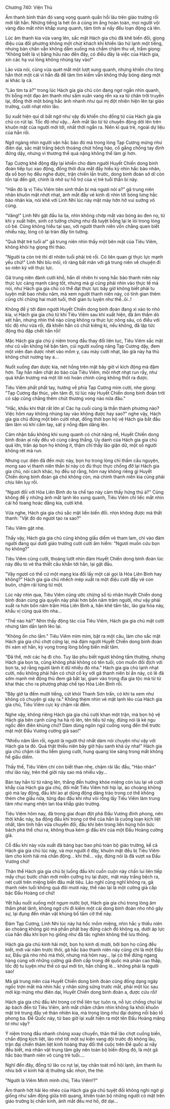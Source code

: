 




Chương 740: Viện Thủ




Âm thanh bình thản đó vang vọng quanh quẩn hồi lâu trên giáo trường rồi mới tắt hẳn. Những tiếng la hét ồn ã cũng im ắng hoàn toàn, mọi người vội vàng đảo mắt nhìn khắp xung quanh, tâm tình ai nấy đều loạn động cả lên.

Lúc âm thanh kia vừa vang lên, sắc mặt Hách gia chủ đã khẽ biến đổi, giọng điệu của đối phương không một chút khách khí khiến lão hừ lạnh một tiếng, nhưng bàn chân vẫn không dẫm xuống mà chầm chậm thu về, trầm giọng: "Không biết là vị bằng hữu nào đến đây, có điều đây là việc của Hách gia, xin các hạ vui lòng không nhúng tay vào!"

Lão vừa nói, cũng vừa quét mắt một lượt xung quanh, nhưng khiến cho lòng hắn thót một cái vì hắn đã để tâm tìm kiếm vẫn không thấy bóng dáng một ai khác lạ cả.

"Lão tìm ta à?" trong lúc Hách gia gia chủ còn đang ngơ ngẩn nhìn quanh, thì bỗng một đạo âm thanh như sấm xuân vang rền xa xa từ chân trời truyền lại, đồng thời một bóng hắc ảnh nhanh như quỉ mị đột nhiên hiện lên tại giáo trường, cười nhạt nhìn lão.

Sự xuất hiện quỉ dỉ bất ngờ như vậy đủ khiến cho đồng tử của Hách gia gia chủ co rút lại. Tốc độ như vậy… Ánh mắt lão từ từ chuyển động dời lên trên khuôn mặt của người mới tới, nhất thời ngẩn ra. Niên kỉ quá trẻ, ngoài dự liệu của hắn rồi.

Ngỡ ngàng nhìn người vận hắc bào đó mà trong lòng Tạp Cương mừng như điên dại, sắc mặt trắng bệch thoáng chút hồng hào, cố gắng chống tay định đứng dậy, nhưng vì thương thế quá nặng không thể làm gì hơn.

Tạp Cương khẽ động đậy lại khiến cho đám người Huyết Chiến dong binh đoàn tiếp tục xao động, đồng thời đưa mắt đầy hiếu kỳ nhìn hắc bào nhân, đa số bọn họ đều nghe được, trận chiến lần trước, dong binh đoàn sở dĩ còn tồn tại đến giờ, chính là nhờ sự hỗ trợ của vị trẻ tuổi thần bí này.

"Hắn đó là vị Tiêu Viêm tiên sinh thần bí mà ngươi nói a?" gã trung niên nhân khuôn mặt nhợt nhạt, ánh mắt đầy vẻ kinh dị nhìn tới bóng lưng hắc bào nhân kia, nói khẽ với Linh Nhi lúc này mặt mày hớn hở vui sướng vô cùng.

"Vâng!" Linh Nhi gật đầu lia lịa, nhìn không chớp mắt vào bóng áo đen nọ, từ khi y xuất hiện, sinh cơ tưởng chừng như đã tuyệt bỗng lại le lói trong lòng cô bé. Cũng không hiểu tại sao, với người thanh niên vốn chẳng quen biết nhiều này, lòng cô lại tràn đầy tin tưởng.

"Quả thật trẻ tuổi a!" gã trung niên nhìn thấy một bên mặt của Tiêu Viêm, không khỏi hạ giọng thì thào.

"Người ta còn trẻ thì dĩ nhiên tuổi phải trẻ rồi. Có liên quan gì thực lực mạnh yếu chứ!" Linh Nhi bĩu môi, rõ ràng bất mãn với gã trung niên về chuyện đi so niên kỷ với thực lực.

Gã trung niên đành cười khổ, hắn dĩ nhiên hi vọng hắc bào thanh niên này thực lực càng mạnh càng tốt, nhưng mà gì cũng phải nhìn vào thực tế mà nói, như Hách gia gia chủ có thể đạt thực lực bây giờ không biết phải tu luyện mất bao nhiêu năm, mà xem người thanh niên này, có tính gian thêm cũng chỉ chừng hai mươi tuổi, thời gian tu luyện như thế..ôi..!

Không để ý tới đám người Huyết Chiến dong binh đoàn đang xì xào to nhỏ kia, vị Hách gia gia chủ từ khi Tiêu Viêm sau khi xuất hiện, đã âm thầm dò xét hắn, nhưng nhìn thế nào cũng không ra thực lực nông sâu, có điều với tốc độ như vừa rồi, đã khiến hắn có chút kiêng kị, nếu không, đã lập tức động thủ đập chết hắn rồi!

Mặc Hách gia gia chủ ý niệm trong đầu thay đổi liên tục, Tiêu Viêm sắc mặt như cũ vẫn không hề bận tâm, cúi người xuống nâng Tạp Cương dậy, đem một viên đan dược nhét vào mồm y, cau mày cười nhạt, lão già này hạ thủ không chút nương tay a...

Nuốt xuống đan dược kia, nét hồng trên mặt bây giờ vì kích động mà đậm hơn. Tay hắn nắm chặt áo bào của Tiêu Viêm, môi nhợt nhạt run rẩy, như quá khẩn trương mà một lời nói hoàn chỉnh cũng không thốt ra được.

Tiêu Viêm phất phất tay, hướng về phía Tạp Cương mỉm cười, nhẹ giọng: "Tạp Cương đại thúc, yên tâm đi, từ lúc này Huyết Chiến dong binh đoàn trời có sập cũng chẳng thêm chút thương vong nào nữa đâu."

"Hắc, khẩu khí thật rất lớn a! Các hạ cuối cùng là thần thánh phương nào? Việc hôm nay không nhúng tay vào không được hay sao?" nghe vậy, Hách gia gia chủ đứng một bên cười nhạt, đồng thời bọn hộ vệ Hách gia bắt đầu lăm lăm vũ khí cầm tay, sát ý nồng đậm dâng lên.

Cảm nhận bầu không khí xung quanh có chút nặng nề, Huyết Chiến dong binh đoàn ai nấy đều vô cùng căng thẳng. Uy danh của Hách gia gia chủ quá lớn, trấn áp bọn họ không ít, thậm chí thấy lão giận dữ, một số người không rét mà run.

Nhưng cục diện đã đến mức này, bọn họ trong lòng chỉ thầm cầu nguyện, mong sao vị thanh niên thần bí này có đủ thực thực chống đỡ lại Hách gia gia chủ, nói cách khác, họ đều sợ rằng, hôm nay không riêng gì Huyết Chiến dong binh đoàn gà chó không còn, mà chính thanh niên kia cũng phải chịu liên lụy rồi.

"Ngươi đối với Hỏa Liên Bình do ta chế tạo này cảm thấy hứng thú à?" Cũng không để ý những ánh mắt lạnh lẽo xung quanh, Tiêu Viêm chỉ liếc mắt nhìn cái hố toang hoác đằng kia, cười khẽ.

Vừa nghe, Hách gia gia chủ sắc mặt liền biến đổi. nhịn không được mà thất thanh: "Vật đó do ngươi tạo ra sao?"

Tiêu Viêm gật nhẹ.

Thấy vậy, Hách gia gia chủ cũng không giấu diếm vẻ tham lam, chỉ vào đám người đang quì dưới giáo trường cười cười âm hiểm: "Ngươi muốn cứu bọn họ không?"

Tiêu Viêm cũng cười, thoáng lướt nhìn đám Huyết Chiến dong binh đoàn lúc này đều tỏ vẻ tha thiết cầu khẩn tới hắn, lại gật đầu.

"Vậy ngươi có thể cứ một mạng kia đổi lấy một cái gọi là Hỏa Liên Bình hay không?" Hách gia gia chủ nhếch mép xuất ra một điệu cười đầy vẻ con buôn, chậm rãi từng từ một.

Lúc nãy nhìn qua, Tiêu Viêm cũng ước chừng số tù nhân Huyết Chiến dong binh đoàn cùng gia quyến này phải hơn bốn năm trăm người, như vậy phải xuất ra hơn bốn năm trăm Hỏa Liên Bình a, hắn khẽ tấm tắc, lão gia hỏa này, khẩu vị cũng quá lớn nha...

"Thế nào hả?" Nhìn thấy động tác của Tiêu Viêm, Hách gia gia chủ mặt cười nhưng tâm dần lạnh lẽo lại.

"Không ổn cho lắm." Tiêu Viêm mỉm mỉm, bật ra một câu, làm cho sắc mặt Hách gia gia chủ chợt cứng lại, mà đám người Huyết Chiến dong binh đoàn thì xám xịt hẳn, kỳ vọng trong lòng bỗng biến mất tăm.

"Đã thế, mời các hạ đi cho. Tuy lão phu biết ngươi không tầm thường, nhưng Hách gia bọn ta, cũng không phải không có tên tuổi, còn muốn đối địch với bọn ta, sợ rằng ngươi lành ít dữ nhiều đó nha." Hách gia gia chủ lạnh nhạt cười, nếu không phải hắn có chút cố kỵ với gã thanh niên bí ẩn này, có lẽ đã sớm mạnh mẽ động thủ đem gã bắt lại, giam vào trọng địa gia tộc mà từ từ khai thác cho ra phương pháp chế tạo Hỏa Liên Bình rồi.

"Bây giờ ta đếm mười tiếng, cút khỏi Thanh Sơn trấn, có khi ta xem như không có chuyện gì xảy ra." Không thèm nhìn vẻ mặt lạnh lẽo của Hách gia gia chủ, Tiêu Viêm cực kỳ chậm rãi đếm.

Nghe vậy, không riêng Hách gia gia chủ cười khan một trận, mà bọn hộ vệ Hách gia bên cạnh cũng ha hả rộ lên, tên tiểu tử này, đừng nói là kẻ ngu ngốc đến điên khùng chứ? Dám dùng ngôn ngữ cuồng vọng đến thế trước mặt một Đấu Vương cường giả sao!"

"Nhiều năm lắm rồi, ngươi là người thứ nhất dám nói chuyện như vậy với Hách gia ta đó. Quả thật thiếu niên bây giờ hậu sanh khả úy nha!" Hách gia gia chủ chậm rãi thu liễm giọng cười, hung quang lóe sáng trong mắt không hề giấu diếm.

Thấy thế, Tiêu Viêm chỉ còn biết than nhẹ, chậm rãi lắc đầu, "Hảo nhân" như lão này, trên thế giới này sao mà nhiều vậy...

Bàn tay hắn từ từ nâng lên, thẳng đến hướng khóe miệng còn lưu lại vẻ cười khẩy của Hách gia gia chủ, đôi mắt Tiêu Viêm hơi híp lại, áo choàng không gió mà lay động, đấu khí ào ạt dũng động dâng trào trong cơ thể không thèm che giấu nữa, từng đạo đấu khí như vòi rồng lấy Tiêu Viêm làm trung tâm như mạng nhện lan tỏa khắp giáo trường.

Tiêu Viêm hôm nay, đã trong giai đoạn đột phá Đấu Vương đỉnh phong, nên thời khắc này, ba động đấu khí trong cơ thể của hắn là cuồng loạn kịch liệt nhất, tâm tình hắn vừa chuyển đổi, đấu khí bên trong liền hùng hồn bức bách phá thể chui ra, không thua kém gì đấu khí của một Đấu Hoàng cường giả.

Cỗ đấu khí này vừa xuất đã bàng bạc bao phủ toàn bộ giáo trường, kể cả Hách gia gia chủ lúc này, và mọi người ở đây, khuôn mặt đều bị Tiêu Viêm làm cho kinh hãi mà chấn động... khí thế… vậy, đừng nói là đã vượt xa Đấu Vương chứ!

Thân thể Hách gia gia chủ bị luồng đấu khí cuồn cuộn này chấn lui liên tiếp mấy chục bước chân mới miễn cưỡng trụ lại được, mặt mày trắng bệch ra, nét cười trên miệng biến đâu mất tiêu. Lão nghĩ cũng nghĩ không ra, gã thanh niên tuổi không quá đôi mươi này, thế nào lại là một cường giả cấp bậc Đấu Hoàng cơ chứ!

Yết hầu nuốt xuống một ngụm nước bọt, Hách gia gia chủ trong lòng âm thầm phát lãnh, không ngờ chỉ đi kiếm một cái dong binh đoàn nho nhỏ gây sự, lại đụng đến nhân vật khủng bố tầm cỡ thế này.

Đám Tạp Cương, Linh Nhi lúc này há hốc mồm miệng, nhìn hắc y thiếu niên áo choàng không gió mà phần phật bay đứng cách đó không xa, dưới áp lực của hắn đấu khí bọn họ giống như đã tắc nghẽn không thể lưu thông.

Hách gia gia chủ kinh hãi một, bọn họ kinh dị mười, bởi bọn họ cũng đều biết, mới vài năm trước thôi, gã hắc bào thanh niên này cũng chỉ là một Đấu sư, Đấu giả nho nhỏ mà thôi, nhưng mà hôm nay... lại có thể đứng ngang hàng cùng với những cường giả đỉnh cấp trong đế quốc mà phân cao thấp, tốc độ tu luyện như thế có quỉ mới tin, hắn chẳng lẽ... không phải là người sao!

Mà gã trung niên của Huyết Chiến dong binh đoàn cũng đồng dạng ngây ngốc trợn mắt mà nhìn hắc y nhân sừng sững trước mắt, phải một lúc sau mới kịp mừng như điên dại, Huyết Chiến dong binh đoàn a, được cứu rồi!

Hách gia gia chủ đấu khí trong cơ thể liên tục tuôn ra, nỗ lực chống chọi lại áp bách đến từ Tiêu Viêm, ánh mắt chằm chằm nhìn không lìa khỏi khuôn mặt trẻ trung đầy vẻ thản nhiên kia, mà trong lòng như đại dương nổi bão tố phong ba. Đế Quốc này, từ bao giờ lại xuất hiện ra một tên Đấu Hoàng măng tơ như vậy?

Ý niệm trong đầu nhanh chóng xoay chuyển, thân thể lão chợt cuồng biến, chấn động kịch liệt, lão nhớ tới một sự kiện vang dội trước đó không lâu, trận đại chiến thảm liệt kinh hoàng thay đổi thế cuộc trên Đế quốc ai nấy đều biết, mà nhân vật trung tâm gây nên toàn bộ biến động đó, là một gã hắc bào thanh niên vô cùng trẻ tuổi....

Nghĩ đến đây, đồng tử lão co rụt lại, tay chân toát mồ hôi lạnh, âm thanh líu nhíu bởi vì kinh hãi dị thường sắc nhọn, the thé:

"Người là Viêm Minh minh chủ, Tiêu Viêm!?"

Âm thanh hớt hãi léo nhéo của Hách gia gia chủ tuyệt đối không nghi ngờ gì giống như sấm động giữa trời quang, khiến toàn bộ những người có mặt trên giáo trường bị chấn kinh, ánh mắt đều mơ hồ, đờ dại...




